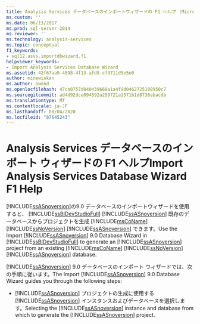 ```yaml
---
title: Analysis Services データベースのインポートウィザードの F1 ヘルプ |Microsoft Docs
ms.custom: ''
ms.date: 06/13/2017
ms.prod: sql-server-2014
ms.reviewer: ''
ms.technology: analysis-services
ms.topic: conceptual
f1_keywords:
- sql12.asvs.importdbwizard.f1
helpviewer_keywords:
- Import Analysis Services Database Wizard
ms.assetid: 42f67aa9-4898-4f13-afd5-cf3711d5e5e0
author: minewiskan
ms.author: owend
ms.openlocfilehash: 47ca0757d840439668a1a4f9d0462725108950c7
ms.sourcegitcommit: ad4d92dce894592a259721a1571b1d8736abacdb
ms.translationtype: MT
ms.contentlocale: ja-JP
ms.lasthandoff: 08/04/2020
ms.locfileid: "87645243"
---
```

# <a name="import-analysis-services-database-wizard-f1-help"></a><span data-ttu-id="5e85c-102">Analysis Services データベースのインポート ウィザードの F1 ヘルプ</span><span class="sxs-lookup"><span data-stu-id="5e85c-102">Import Analysis Services Database Wizard F1 Help</span></span>
  <span data-ttu-id="5e85c-103">[!INCLUDE[ssASnoversion](../includes/ssasnoversion-md.md)]の9.0 データベースのインポートウィザードを使用すると、 [!INCLUDE[ssBIDevStudioFull](../includes/ssbidevstudiofull-md.md)] [!INCLUDE[ssASnoversion](../includes/ssasnoversion-md.md)] 既存のデータベースからプロジェクトを生成 [!INCLUDE[msCoName](../includes/msconame-md.md)] [!INCLUDE[ssNoVersion](../includes/ssnoversion-md.md)] [!INCLUDE[ssASnoversion](../includes/ssasnoversion-md.md)] できます。</span><span class="sxs-lookup"><span data-stu-id="5e85c-103">Use the Import [!INCLUDE[ssASnoversion](../includes/ssasnoversion-md.md)] 9.0 Database Wizard in [!INCLUDE[ssBIDevStudioFull](../includes/ssbidevstudiofull-md.md)] to generate an [!INCLUDE[ssASnoversion](../includes/ssasnoversion-md.md)] project from an existing [!INCLUDE[msCoName](../includes/msconame-md.md)] [!INCLUDE[ssNoVersion](../includes/ssnoversion-md.md)] [!INCLUDE[ssASnoversion](../includes/ssasnoversion-md.md)] database.</span></span>  
  
 <span data-ttu-id="5e85c-104">[!INCLUDE[ssASnoversion](../includes/ssasnoversion-md.md)] 9.0 データベースのインポート ウィザードでは、次の手順に従います。</span><span class="sxs-lookup"><span data-stu-id="5e85c-104">The Import [!INCLUDE[ssASnoversion](../includes/ssasnoversion-md.md)] 9.0 Database Wizard guides you through the following steps:</span></span>  
  
-   <span data-ttu-id="5e85c-105">[!INCLUDE[ssASnoversion](../includes/ssasnoversion-md.md)] プロジェクトの生成に使用する [!INCLUDE[ssASnoversion](../includes/ssasnoversion-md.md)] インスタンスおよびデータベースを選択します。</span><span class="sxs-lookup"><span data-stu-id="5e85c-105">Selecting the [!INCLUDE[ssASnoversion](../includes/ssasnoversion-md.md)] instance and database from which to generate the [!INCLUDE[ssASnoversion](../includes/ssasnoversion-md.md)] project.</span></span>  
  
  
